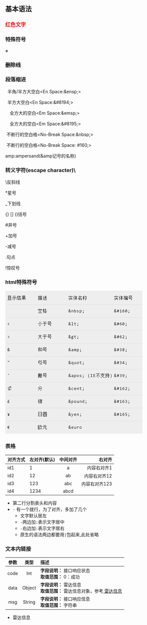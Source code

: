 ## 基本语法

### <font color=#FF0000>红色文字</font>

### 特殊符号

  ※

### ~~删除线~~

### 段落缩进

&ensp;半角/半方大空白<En Space:&amp;ensp;>

&#8194;半方大空白<En Space:&amp;#8194;>

&emsp;全方大的空白<Em Space:&amp;emsp;>

&#8195;全方大的空白<Em Space:&amp;#8195;>

&nbsp;不断行的空白格<No-Break Space:&amp;nbsp;>

&#160;不断行的空白格<No-Break Space:&nbsp;#160;>

amp:ampersand(&amp记号的名称)

### 转义字符(escape character)\

\\反斜线

\*星号

\_下划线

\{\} \[\] \(\)括号

\#井号

\+加号

\-减号

\.句点

\!惊叹号

### html特殊符号

![HtmlSigns.png](images/HtmlSigns.png)

### 表格

对齐方式|左对齐(默认)|中间对齐|右对齐
---|---|:---:|---:
id1|1|a|内容右对齐1
id2|12|ab|内容右对齐12
id3|123|abc|内容右对齐123
id4|1234|abcd

* 第二行分割表头和内容
* `-` 有一个就行，为了对齐，多加了几个
  * 文字默认居左
  * `-`两边加`:`表示文字居中
  * `-`右边加`:`表示文字居右
  * 原生的语法两边都要用`|`包起来,此处省略

### 文本内链接

|参数|类型|描述
|:----:|:----:|:----|
|code|Int|__字段说明：__ 接口响应状态 <br> __取值范围：__ 0：成功
|data|Object|__字段说明：__ 雷达信息 <br> __取值范围：__ 雷达信息对象，参考<a href="#info"> 雷达信息</a>
|msg|String|__字段说明：__ 接口响应信息 <br> __取值范围：__ 字符串

* <a id="info">雷达信息</a>


